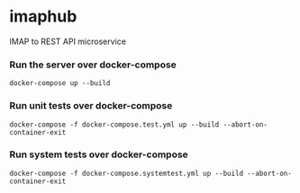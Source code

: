 # imaphub

IMAP to REST API microservice

### Run the server over docker-compose

```shell
docker-compose up --build
```

### Run unit tests over docker-compose

```shell
docker-compose -f docker-compose.test.yml up --build --abort-on-container-exit
```

### Run system tests over docker-compose

```shell
docker-compose -f docker-compose.systemtest.yml up --build --abort-on-container-exit
```

